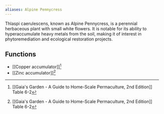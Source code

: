 ```yaml
---
aliases: Alpine Pennycress
---
```

Thlaspi caerulescens, known as Alpine Pennycress, is a perennial herbaceous plant with small white flowers. It is notable for its ability to hyperaccumulate heavy metals from the soil, making it of interest in phytoremediation and ecological restoration projects.

## Functions
- [[Copper accumulator]][^1]
- [[Zinc accumulator]][^1]

[^1]: [[Gaia's Garden - A Guide to Home-Scale Permaculture, 2nd Edition]] Table 6-2
